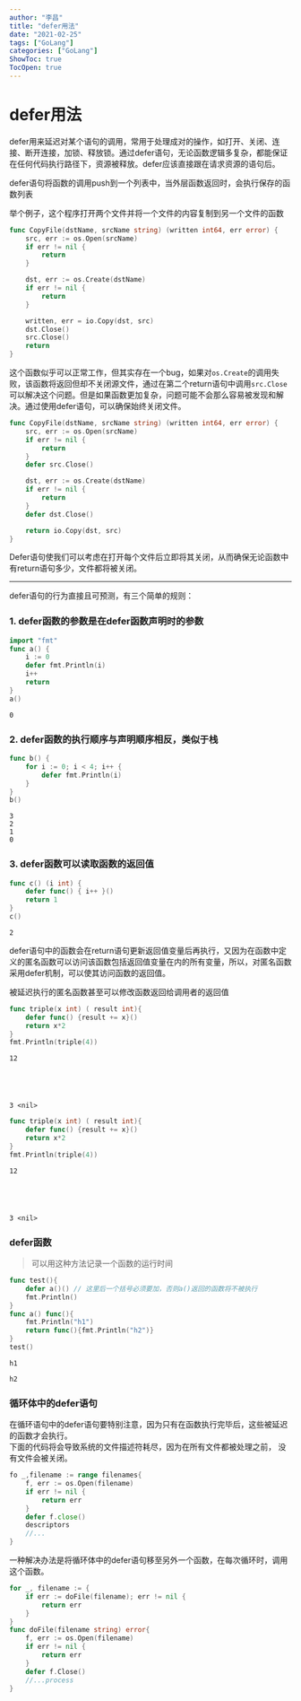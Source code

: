 ```yaml
---
author: "李昌"
title: "defer用法"
date: "2021-02-25"
tags: ["GoLang"]
categories: ["GoLang"]
ShowToc: true
TocOpen: true
---
```


# defer用法

defer用来延迟对某个语句的调用，常用于处理成对的操作，如打开、关闭、连接、断开连接，加锁、释放锁。通过defer语句，无论函数逻辑多复杂，都能保证在任何代码执行路径下，资源被释放。defer应该直接跟在请求资源的语句后。

defer语句将函数的调用push到一个列表中，当外层函数返回时，会执行保存的函数列表

举个例子，这个程序打开两个文件并将一个文件的内容复制到另一个文件的函数
```go
func CopyFile(dstName, srcName string) (written int64, err error) {
    src, err := os.Open(srcName)
    if err != nil {
        return
    }

    dst, err := os.Create(dstName)
    if err != nil {
        return
    }

    written, err = io.Copy(dst, src)
    dst.Close()
    src.Close()
    return
}
```

这个函数似乎可以正常工作，但其实存在一个bug，如果对```os.Create```的调用失败，该函数将返回但却不关闭源文件，通过在第二个return语句中调用```src.Close```可以解决这个问题。但是如果函数更加复杂，问题可能不会那么容易被发现和解决。通过使用defer语句，可以确保始终关闭文件。
```go
func CopyFile(dstName, srcName string) (written int64, err error) {
    src, err := os.Open(srcName)
    if err != nil {
        return
    }
    defer src.Close()

    dst, err := os.Create(dstName)
    if err != nil {
        return
    }
    defer dst.Close()

    return io.Copy(dst, src)
}
```
Defer语句使我们可以考虑在打开每个文件后立即将其关闭，从而确保无论函数中有return语句多少，文件都将被关闭。


----

defer语句的行为直接且可预测，有三个简单的规则：

### 1. defer函数的参数是在defer函数声明时的参数


```go
import "fmt"
func a() {
    i := 0
    defer fmt.Println(i)
    i++
    return
}
a()
```

    0
    

### 2. defer函数的执行顺序与声明顺序相反，类似于栈


```go
func b() {
    for i := 0; i < 4; i++ {
        defer fmt.Println(i)
    }
}
b()
```

    3
    2
    1
    0
    

### 3. defer函数可以读取函数的返回值


```go
func c() (i int) {
    defer func() { i++ }()
    return 1
}
c()
```




    2



defer语句中的函数会在return语句更新返回值变量后再执行，又因为在函数中定义的匿名函数可以访问该函数包括返回值变量在内的所有变量，所以，对匿名函数采用defer机制，可以使其访问函数的返回值。

被延迟执行的匿名函数甚至可以修改函数返回给调用者的返回值


```go
func triple(x int) ( result int){
    defer func() {result += x}()
    return x*2
}
fmt.Println(triple(4))
```

    12
    




    3 <nil>




```go
func triple(x int) ( result int){
    defer func() {result += x}()
    return x*2
}
fmt.Println(triple(4))
```

    12
    




    3 <nil>



### defer函数

> 可以用这种方法记录一个函数的运行时间


```go
func test(){
    defer a()() // 这里后一个括号必须要加，否则a()返回的函数将不被执行
    fmt.Println()
}
func a() func(){
    fmt.Println("h1")
    return func(){fmt.Println("h2")}
}
test()
```

    h1
    
    h2
    

### 循环体中的defer语句

在循环语句中的defer语句要特别注意，因为只有在函数执行完毕后，这些被延迟的函数才会执行。  
下面的代码将会导致系统的文件描述符耗尽，因为在所有文件都被处理之前， 没有文件会被关闭。  
```go
fo _,filename := range filenames{
    f, err := os.Open(filename)
    if err != nil {
        return err
    }
    defer f.close()
    descriptors
    //...
}
```

一种解决办法是将循环体中的defer语句移至另外一个函数，在每次循环时，调用这个函数。  
```go
for _, filename := {
    if err := doFile(filename); err != nil {
        return err
    }
}
func doFile(filename string) error{
    f, err := os.Open(filename)
    if err != nil {
        return err
    }
    defer f.Close()
    //...process
}
```


```go

```
